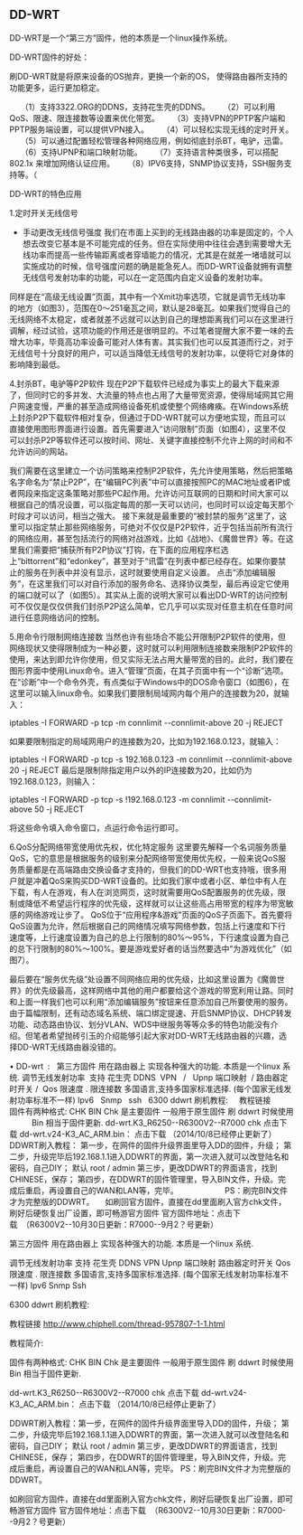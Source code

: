 ## DD-WRT

DD-WRT是一个“第三方”固件，他的本质是一个linux操作系统。

DD-WRT固件的好处： 

刷DD-WRT就是将原来设备的OS抛弃，更换一个新的OS，
使得路由器所支持的功能更多，运行更加稳定。


     （1）支持3322.ORG的DDNS，支持花生壳的DDNS。 
     （2）可以利用QoS、限速、限连接数等设置来优化带宽。 
     （3）支持VPN的PPTP客户端和PPTP服务端设置，可以提供VPN接入。 
     （4）可以轻松实现无线的定时开关。 
     （5）可以通过配置轻松管理各种网络应用，例如彻底封杀BT，电驴，迅雷。 
     （6）支持UPNP和端口映射功能。 
     （7）支持语言种类很多，可以搭配802.1x 来增加网络认证应用。 
     （8）IPV6支持，SNMP协议支持，SSH服务支持等。（ 



DD-WRT的特色应用 

1.定时开关无线信号 

- 手动更改无线信号强度
我们在市面上买到的无线路由器的功率是固定的，个人想去改变它基本是不可能完成的任务。但在实际使用中往往会遇到需要增大无线功率而提高一些传输距离或者穿墙能力的情况，尤其是在就差一堵墙就可以实施成功的时候，信号强度问题的确是能急死人。而DD-WRT设备就拥有调整无线信号发射功率的功能，可以在一定范围内自定义设备的发射功率。


同样是在“高级无线设置”页面，其中有一个Xmit功率选项，它就是调节无线功率的地方（如图3），范围在0～251毫瓦之间，默认是28毫瓦。如果我们觉得自己的无线网络不太稳定，或者就差不远就可以达到自己的理想距离我们可以在这里进行调解，经过试验，这项功能的作用还是很明显的。不过笔者提醒大家不要一味的去增大功率，毕竟高功率设备可能对人体有害。其实我们也可以反其道而行之，对于无线信号十分良好的用户，可以适当降低无线信号的发射功率，以便将它对身体的影响降到最低。 


4.封杀BT，电驴等P2P软件
现在P2P下载软件已经成为事实上的最大下载来源了，但同时它的多并发、大流量的特点也占用了大量带宽资源，使得局域网其它用户网速变慢，严重的甚至造成网络设备死机或使整个网络瘫痪。在Windows系统上封杀P2P下载软件相对复杂，但通过于DD-WRT就可以方便地实现，而且可以直接使用图形界面进行设置。首先需要进入“访问限制”页面（如图4），这里不仅可以封杀P2P等软件还可以按时间、网址、关键字直接控制不允许上网的时间和不允许访问的网站。 



我们需要在这里建立一个访问策略来控制P2P软件，先允许使用策略，然后把策略名字命名为“禁止P2P”，在“编辑PC列表”中可以直接按照PC的MAC地址或者IP或者网段来指定这条策略对那些PC起作用。允许访问互联网的日期和时间大家可以根据自己的情况设置，可以指定每周的那一天可以访问，也同时可以设定每天那个时段才可以访问，相当之强大。
接下来就是最重要的“被封禁的服务”这里了，这里可以指定禁止那些网络服务，可绝对不仅仅是P2P软件，近乎包括当前所有流行的网络应用，甚至包括流行的网络对战游戏，比如《战地》、《魔兽世界》等。在这里我们需要把“捕获所有P2P协议”打钩，在下面的应用程序栏选上“bittorrent”和“edonkey”，甚至对于“讯雷”在列表中都已经存在。如果你要禁止的服务在列表中并没有显示，这时就要使用自定义设置。 
点击“添加编辑服务”，在这里我们可以对自行添加的服务命名、选择协议类型，最后再设定它使用的端口就可以了（如图5）。其实从上面的说明大家可以看出DD-WRT的访问控制可不仅仅是仅仅供我们封杀P2P这么简单，它几乎可以实现对任意主机在任意时间进行任意网络访问的控制。 


5.用命令行限制网络连接数
当然也许有些场合不能公开限制P2P软件的使用，但网络现状又使得限制成为一种必要，这时就可以利用限制连接数来限制P2P软件的使用，来达到即允许你使用，但又实际无法占用大量带宽的目的。此时，我们要在图形界面中使用Linux命令。进入“管理”页面，在其子页面中有一个“诊断”选项。在“诊断”中一个命令外壳，有点类似于Windows中的DOS命令窗口（如图6），在这里可以输入linux命令。如果我们要限制局域网内每个用户的连接数为20，就输入： 

iptables -I FORWARD -p tcp -m connlimit --connlimit-above 20 -j REJECT

如果要限制指定的局域网用户的连接数为20，比如为192.168.0.123，就输入： 

iptables -I FORWARD -p tcp -s 192.168.0.123 -m connlimit --connlimit-above 20 -j REJECT
最后是限制除指定用户以外的IP连接数为20，比如仍为192.168.0.123，则输入： 

iptables -I FORWARD -p tcp -s !192.168.0.123 -m connlimit --connlimit-above 50 -j REJECT

将这些命令填入命令窗口，点运行命令运行即可。



6.QoS分配网络带宽使用优先权，优化特定服务 
这里要先解释一个名词服务质量QoS，它的意思是根据服务的级别来分配网络带宽使用优先权，一般来说QoS服务质量都是在高端路由交换设备才支持的，但我们的DD-WRT也支持哦，很多用户就是冲着QoS来购买DD-WRT设备的。比如我们家中或者小区、单位中有人在下载，有人在游戏，有人在浏览网页，这时就需要用QoS配置服务的优先级，限制或降低不希望运行程序的优先级，这样就可以让这些高占用带宽的程序为带宽敏感的网络游戏让步了。 
QoS位于“应用程序&游戏”页面的QoS子页面下。首先要将QoS设置为允许，然后根据自己的网络情况填写网络参数，包括上行速度和下行速度等，上行速度设置为自己的总上行限制的80%～95%，下行速度设置为自己的总下行限制的80%～100%。要是游戏爱好者的话当然要选中“为游戏优化”（如图7）。 


最后要在“服务优先级”处设置不同网络应用的优先级，比如这里设置为《魔兽世界》的优先级最高，这样网络中其他的用户都要给这个游戏的带宽利用让路。同时和上面一样我们也可以利用“添加编辑服务”按钮来任意添加自己所要使用的服务。
由于篇幅限制，还有动态域名系统、端口绑定提速、开启SNMP协议、DHCP转发功能、动态路由协议、划分VLAN、WDS中继服务等等众多的特色功能没有介绍。但笔者希望抛砖引玉的介绍能够引起大家对DD-WRT无线路由器的兴趣，选择DD-WRT无线路由器没错的。 












• DD-wrt  :   第三方固件 用在路由器上 实现各种强大的功能. 本质是一个linux 系统.
调节无线发射功率 
支持 花生壳 DDNS 
VPN   /   Upnp 端口映射  / 路由器定时开关 /  Qos 限速度 . 限连接数
多国语言,支持多国家标准选择. (每个国家无线发射功率标准不一样)
Ipv6   Snmp   ssh
 
6300 ddwrt 刷机教程:     教程链接  
 
 
固件有两种格式: CHK BIN
Chk 是主要固件 一般用于原生固件 刷 ddwrt 时候使用           Bin 相当于固件更新.
dd-wrt.K3\_R6250--R6300V2--R7000 chk 点击下载
dd-wrt.v24-K3\_AC\_ARM.bin： 点击下载 （2014/10/8已经停止更新了）
 
DDWRT刷入教程：
第一步，在网件的固件升级界面里导入DD的固件，升级；
第二步，升级完毕后192.168.1.1进入DDWRT的界面，第一次进入就可以改登陆名和密码，自己DIY； 默认 root / admin
第三步，更改DDWRT的界面语言，找到CHINESE，保存；
第四步，在DDWRT的固件管理里，导入BIN文件，升级。完成后重启，再设置自己的WAN和LAN等，完毕。
 
                  PS：刷完BIN文件才为完整版的DDWRT。
 
 
如刷回官方固件，直接在dd里面刷入官方chk文件，刷好后硬恢复出厂设置，即可畅游官方固件
官方固件地址：点击下载  （R6300V2--10月30日更新：R7000--9月2？号更新）
 
 

第三方固件  用在路由器上 实现各种强大的功能. 本质是一个linux 系统.

调节无线发射功率 
支持 花生壳 DDNS 
VPN
Upnp 端口映射
路由器定时开关
Qos 限速度  . 限连接数
多国语言,支持多国家标准选择. (每个国家无线发射功率标准不一样)
Ipv6 
Snmp
Ssh





6300  ddwrt 刷机教程:

教程链接
http://www.chiphell.com/thread-957807-1-1.html

教程简介:

固件有两种格式: CHK BIN
Chk 是主要固件    一般用于原生固件 刷 ddwrt 时候使用
Bin  相当于固件更新.

dd-wrt.K3\_R6250--R6300V2--R7000 chk       点击下载
dd-wrt.v24-K3\_AC\_ARM.bin：                                   点击下载 （2014/10/8已经停止更新了）

DDWRT刷入教程：第一步，在网件的固件升级界面里导入DD的固件，升级；
第二步，升级完毕后192.168.1.1进入DDWRT的界面，第一次进入就可以改登陆名和密码，自己DIY；  默认 root / admin
第三步，更改DDWRT的界面语言，找到CHINESE，保存；
第四步，在DDWRT的固件管理里，导入BIN文件，升级。完成后重启，再设置自己的WAN和LAN等，完毕。
PS：刷完BIN文件才为完整版的DDWRT。


如刷回官方固件，直接在dd里面刷入官方chk文件，刷好后硬恢复出厂设置，即可畅游官方固件
官方固件地址：点击下载  （R6300V2--10月30日更新：R7000--9月2？号更新）







